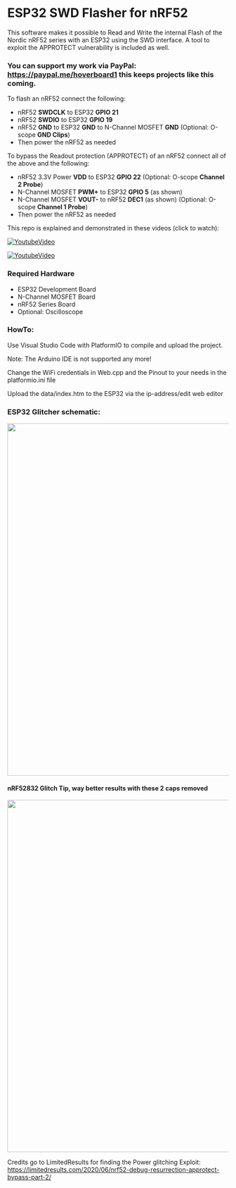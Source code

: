 # ESP32 SWD Flasher for nRF52
This software makes it possible to Read and Write the internal Flash of the Nordic nRF52 series with an ESP32 using the SWD interface.
A tool to exploit the APPROTECT vulnerability is included as well.

### You can support my work via PayPal: https://paypal.me/hoverboard1 this keeps projects like this coming.

To flash an nRF52 connect the following:
- nRF52 **SWDCLK** to ESP32 **GPIO 21**
- nRF52 **SWDIO** to ESP32 **GPIO 19**
- nRF52 **GND** to ESP32 **GND** to N-Channel MOSFET **GND** (Optional: O-scope **GND Clips**)
- Then power the nRF52 as needed

To bypass the Readout protection (APPROTECT) of an nRF52 connect all of the above and the following:
- nRF52 3.3V Power **VDD** to ESP32 **GPIO 22** (Optional: O-scope **Channel 2 Probe**)
- N-Channel MOSFET **PWM+** to ESP32 **GPIO 5** (as shown)
- N-Channel MOSFET **VOUT-** to nRF52 **DEC1** (as shown) (Optional: O-scope **Channel 1 Probe**)
- Then power the nRF52 as needed


This repo is explained and demonstrated in these videos (click to watch):


[![YoutubeVideo](https://img.youtube.com/vi/tMPD0kBG_So/0.jpg)](https://www.youtube.com/watch?v=tMPD0kBG_So)


[![YoutubeVideo](https://img.youtube.com/vi/Iu6RoXRZxOk/0.jpg)](https://www.youtube.com/watch?v=Iu6RoXRZxOk)

### Required Hardware

- ESP32 Development Board
- N-Channel MOSFET Board
- nRF52 Series Board
- Optional: Oscilloscope

### HowTo:

Use Visual Studio Code with PlatformIO to compile and upload the project.

Note: The Arduino IDE is not supported any more!

Change the WiFi credentials in Web.cpp and the Pinout to your needs in the platformio.ini file

Upload the data/index.htm to the ESP32 via the ip-address/edit web editor 



### ESP32 Glitcher schematic:

<img width="800" alt="" src="https://github.com/atc1441/ESP32_nRF52_SWD/blob/main/ESP32_nRF_glitcher_schematic.jpg">

#### nRF52832 Glitch Tip, way better results with these 2 caps removed
<img width="800" alt="" src="https://github.com/atc1441/ESP32_nRF52_SWD/blob/main/nRF52832_glitchtip.jpg">


Credits go to LimitedResults for finding the Power glitching Exploit: https://limitedresults.com/2020/06/nrf52-debug-resurrection-approtect-bypass-part-2/
